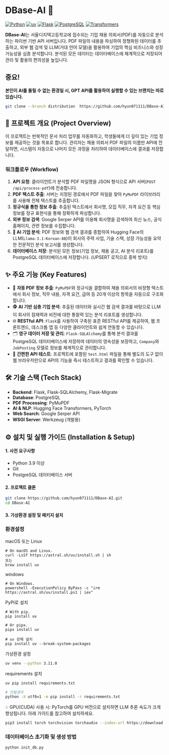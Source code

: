 # DBase-AI 🤖

[![Python](https://img.shields.io/badge/Python-3.11+-3776AB?style=for-the-badge&logo=python)](https://www.python.org/)
[![uv](https://img.shields.io/badge/🧪%20uv-0.8.4-FF6F00?style=for-the-badge&logo=python)](https://pypi.org/project/uv/)
[![Flask](https://img.shields.io/badge/Flask-2.2.5-000000?style=for-the-badge&logo=flask)](https://flask.palletsprojects.com/)
[![PostgreSQL](https://img.shields.io/badge/PostgreSQL-14-336791?style=for-the-badge&logo=postgresql)](https://www.postgresql.org/)
[![Transformers](https://img.shields.io/badge/🤗%20Transformers-4.29-FFD21E?style=for-the-badge&logo=huggingface)](https://huggingface.co/docs/transformers/index)

**DBase-AI**는 서울디지텍고등학교에 접수되는 기업 채용 의뢰서(PDF)를 자동으로 분석하는 파이썬 기반 API 서버입니다. PDF 파일의 내용을 파싱하여 정형화된 데이터를 추출하고, 외부 웹 검색 및 LLM(거대 언어 모델)을 활용하여 기업의 핵심 비즈니스와 성장 가능성을 심층 분석합니다. 분석된 모든 데이터는 데이터베이스에 체계적으로 저장되어 관리 및 활용의 편의성을 높입니다.

## 중요! 
**본인이 AI를 돌릴 수 없는 환경일 시, GPT API를 활용하여 실행할 수 있는 브랜치는 따로 있습니다.**
```bash
git clone --branch distribution  https://github.com/hyun071111/DBase-AI.git
```


## 📖 프로젝트 개요 (Project Overview)

이 프로젝트는 반복적인 문서 처리 업무를 자동화하고, 학생들에게 더 깊이 있는 기업 정보를 제공하는 것을 목표로 합니다. 관리자는 채용 의뢰서 PDF 파일의 이름만 API에 전달하면, 시스템이 자동으로 나머지 모든 과정을 처리하여 데이터베이스에 결과를 저장합니다.

### 워크플로우 (Workflow)
1.  **API 요청**: 클라이언트가 분석할 PDF 파일명을 JSON 형식으로 API 서버(`POST /api/process-pdf`)에 전송합니다.
2.  **PDF 텍스트 추출**: 서버는 지정된 경로에서 PDF 파일을 찾아 `PyMuPDF` 라이브러리를 사용해 전체 텍스트를 추출합니다.
3.  **정규식을 통한 정보 추출**: 추출된 텍스트에서 회사명, 모집 직무, 자격 요건 등 핵심 정보를 정규 표현식을 통해 정확하게 파싱합니다.
4.  **외부 정보 검색**: Google Serper API를 이용해 회사명을 검색하여 최신 뉴스, 공식 홈페이지, 관련 정보를 수집합니다.
5.  **🤖 AI 기업 분석**: PDF 정보와 웹 검색 결과를 종합하여 Hugging Face의 LLM(`Llama-3.1-Korean-8B`)이 회사의 주력 사업, 기술 스택, 성장 가능성을 요약한 전문적인 분석 보고서를 생성합니다.
6.  **데이터베이스 저장**: 분석된 모든 정보(기업 정보, 채용 공고, AI 분석 리포트)를 PostgreSQL 데이터베이스에 저장합니다. (UPSERT 로직으로 중복 방지)

## ✨ 주요 기능 (Key Features)

-   📜 **자동 PDF 정보 추출**: `PyMuPDF`와 정규식을 결합하여 채용 의뢰서의 비정형 텍스트에서 회사 정보, 직무 내용, 자격 요건, 급여 등 20개 이상의 항목을 자동으로 구조화합니다.
-   🕵️ **AI 기반 심층 기업 분석**: 추출된 데이터와 실시간 웹 검색 결과를 바탕으로 LLM이 회사의 잠재력과 비전에 대한 통찰력 있는 분석 리포트를 생성합니다.
-   🌐 **RESTful API**: `Flask`를 사용하여 구축된 표준 RESTful API를 제공하여, 웹 프론트엔드, 데스크톱 앱 등 다양한 클라이언트와 쉽게 연동할 수 있습니다.
-   🗂️ **영구 데이터 저장 및 관리**: `Flask-SQLAlchemy`를 통해 분석 결과를 PostgreSQL 데이터베이스에 저장하여 데이터의 영속성을 보장하고, `Company`와 `JobPosting` 모델로 정보를 체계적으로 관리합니다.
-   🧪 **간편한 API 테스트**: 프로젝트에 포함된 `test.html` 파일을 통해 별도의 도구 없이 웹 브라우저만으로 API의 기능을 즉시 테스트하고 결과를 확인할 수 있습니다.

## 🛠️ 기술 스택 (Tech Stack)

-   **Backend**: Flask, Flask-SQLAlchemy, Flask-Migrate
-   **Database**: PostgreSQL
-   **PDF Processing**: PyMuPDF
-   **AI & NLP**: Hugging Face Transformers, PyTorch
-   **Web Search**: Google Serper API
-   **WSGI Server**: Werkzeug (개발용)

## ⚙️ 설치 및 실행 가이드 (Installation & Setup)

#### 1. 사전 요구사항
-   Python 3.9 이상
-   Git
-   PostgreSQL 데이터베이스 서버

#### 2. 프로젝트 클론
```bash
git clone https://github.com/hyun071111/DBase-AI.git
cd DBase-AI
```

#### 3. 가상환경 설정 및 패키지 설치
### 환경설정
macOS 또는 Linux
```
# On macOS and Linux.
curl -LsSf https://astral.sh/uv/install.sh | sh
또는 
brew install uv
```
windows
```aiignore
# On Windows.
powershell -ExecutionPolicy ByPass -c "irm https://astral.sh/uv/install.ps1 | iex"
```
PyPI로 설치
```
# With pip.
pip install uv

# Or pipx.
pipx install uv

# uv 강제 설치
pip install uv --break-system-packages
```

가상환경 설정
```bash
uv venv --python 3.11.0
```

requirements 설치
```bash
uv pip install requirements.txt

# 안될경우
python -X utf8=1 -m pip install -r requirements.txt
```
💡 GPU(CUDA) 사용 시:
PyTorch를 GPU 버전으로 설치하면 LLM 추론 속도가 크게 향상됩니다. 아래 가이드를 참고하여 설치하세요.
```bash
pip3 install torch torchvision torchaudio --index-url https://download.pytorch.org/whl/cu118
```

### 데이터베이스 초기화 및 생성 방법
```bash
python init_db.py
```
